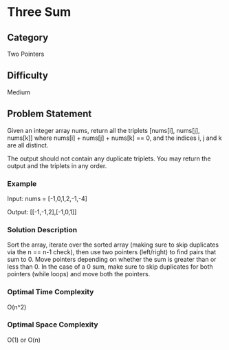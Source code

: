 # Three Sum

## Category

Two Pointers

## Difficulty

Medium

## Problem Statement

Given an integer array nums, return all the triplets [nums[i], nums[j], nums[k]] where nums[i] + nums[j] + nums[k] == 0, and the indices i, j and k are all distinct.

The output should not contain any duplicate triplets. You may return the output and the triplets in any order.

### Example

Input: nums = [-1,0,1,2,-1,-4]

Output: [[-1,-1,2],[-1,0,1]]

### Solution Description

Sort the array, iterate over the sorted array (making sure to skip duplicates via the n == n-1 check), then use two pointers (left/right) to find pairs that sum to 0. Move pointers depending on whether the sum is greater than or less than 0. In the case of a 0 sum, make sure to skip duplicates for both pointers (while loops) and move both the pointers.

### Optimal Time Complexity

O(n^2)

### Optimal Space Complexity

O(1) or O(n)
